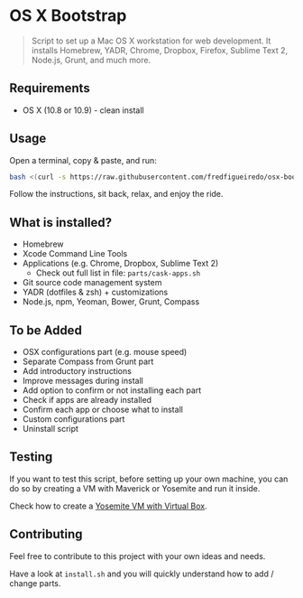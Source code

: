 # OS X Bootstrap

> Script to set up a Mac OS X workstation for web development. It installs Homebrew, YADR, Chrome, Dropbox, Firefox, Sublime Text 2, Node.js, Grunt, and much more.

## Requirements

* OS X (10.8 or 10.9) - clean install

## Usage

Open a terminal, copy & paste, and run:

```sh
bash <(curl -s https://raw.githubusercontent.com/fredfigueiredo/osx-bootstrap/dev/install.sh)
```

Follow the instructions, sit back, relax, and enjoy the ride.

## What is installed?

* Homebrew
* Xcode Command Line Tools
* Applications (e.g. Chrome, Dropbox, Sublime Text 2)
  * Check out full list in file: `parts/cask-apps.sh`
* Git source code management system
* YADR (dotfiles & zsh) + customizations
* Node.js, npm, Yeoman, Bower, Grunt, Compass

## To be Added

* OSX configurations part (e.g. mouse speed)
* Separate Compass from Grunt part
* Add introductory instructions
* Improve messages during install
* Add option to confirm or not installing each part
* Check if apps are already installed
* Confirm each app or choose what to install
* Custom configurations part
* Uninstall script

## Testing

If you want to test this script, before setting up your own machine, you can do so by creating a VM with Maverick or Yosemite and run it inside.

Check how to create a
  [Yosemite VM with Virtual Box](http://sqar.blogspot.de/2014/10/installing-yosemite-in-virtualbox.html).

## Contributing

Feel free to contribute to this project with your own ideas and needs.

Have a look at `install.sh` and you will quickly understand how to add / change parts.
